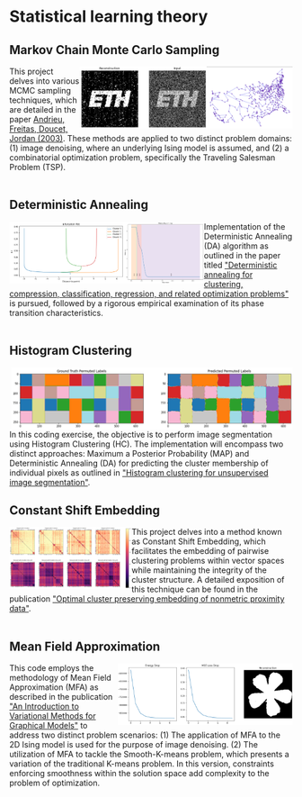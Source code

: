 # Statistical learning theory
## Markov Chain Monte Carlo Sampling
<img align="right" height="110" src="https://github.com/majkevh/eth-stats-learning-fs23/blob/main/img/tsp.png"></img>
<img align="right" height="110" src="https://github.com/majkevh/eth-stats-learning-fs23/blob/main/img/mcmc.png"></img>
This project delves into various MCMC sampling techniques, which are detailed in the paper [Andrieu, Freitas, Doucet, Jordan (2003)](https://www.cs.princeton.edu/courses/archive/spr06/cos598C/papers/AndrieuFreitasDoucetJordan2003.pdf). These methods are applied to two distinct problem domains: (1) image denoising, where an underlying Ising model is assumed, and (2) a combinatorial optimization problem, specifically the Traveling Salesman Problem (TSP).
<br/><br/>
## Deterministic Annealing
<img align="left" height="110" src="https://github.com/majkevh/eth-stats-learning-fs23/blob/main/img/bif.png"></img>
<img align="left" height="110" src="https://github.com/majkevh/eth-stats-learning-fs23/blob/main/img/diag.png"></img>
Implementation  of the Deterministic Annealing (DA) algorithm as outlined in the paper titled ["Deterministic annealing for clustering, compression, classification, regression, and related optimization problems"](https://ieeexplore.ieee.org/document/726788) is pursued, followed by a rigorous empirical examination of its phase transition characteristics.
<br/><br/>
## Histogram Clustering
<img align="right" height="110" src="https://github.com/majkevh/eth-stats-learning-fs23/blob/main/img/color.png"></img>
In this coding exercise, the objective is to perform image segmentation using Histogram Clustering (HC). The implementation will encompass two distinct approaches: Maximum a Posterior Probability (MAP) and Deterministic Annealing (DA) for predicting the cluster membership of individual pixels as outlined in ["Histogram clustering for unsupervised image segmentation"](http://ieeexplore.ieee.org/document/784981).
## Constant Shift Embedding
<img align="left" height="110" src="https://github.com/majkevh/eth-stats-learning-fs23/blob/main/img/cse.png"></img>
This project delves into a method known as Constant Shift Embedding, which facilitates the embedding of pairwise clustering problems within vector spaces while maintaining the integrity of the cluster structure. A detailed exposition of this technique can be found in the publication ["Optimal cluster preserving embedding of nonmetric proximity data"](https://ieeexplore.ieee.org/document/1251147).
<br/><br/>
## Mean Field Approximation
<img align="right" height="110" src="https://github.com/majkevh/eth-stats-learning-fs23/blob/main/img/mfa.png"></img>
This code employs the methodology of Mean Field Approximation (MFA) as described in the publication ["An Introduction to Variational Methods for Graphical Models"](https://people.eecs.berkeley.edu/~jordan/papers/variational-intro.pdf) to address two distinct problem scenarios: (1) The application of MFA to the 2D Ising model is used for the purpose of image denoising. (2) The utilization of MFA to tackle the Smooth-K-means problem, which presents a variation of the traditional K-means problem. In this version, constraints enforcing smoothness within the solution space add complexity to the problem of optimization.
